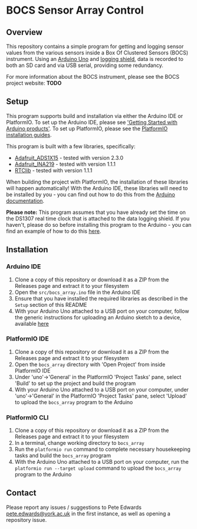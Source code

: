 # BOCS Sensor Array Control

## Overview
This repository contains a simple program for getting and logging sensor values from the various sensors inside a Box Of Clustered Sensors (BOCS) instrument. Using an [Arduino Uno](https://store.arduino.cc/products/arduino-uno-rev3/) and [logging shield](http://www.velleman.co.uk/contents/en-uk/p908_Velleman_Arduino%E2%84%A2_Data_logging_shield.html), data is recorded to both an SD card and via USB serial, providing some redundancy.

For more information about the BOCS instrument, please see the BOCS project website: **TODO**

## Setup
This program supports build and installation via either the Arduino IDE or PlatformIO. To set up the Arduino IDE, please see ['Getting Started with Arduino products'](https://www.arduino.cc/en/Guide). To set up PlatformIO, please see the [PlatformIO installation guides](https://platformio.org/install/).

This program is built with a few libraries, specifically:

* [Adafruit_ADS1X15](https://github.com/adafruit/Adafruit_ADS1X15) - tested with version 2.3.0
* [Adafruit_INA219](https://github.com/adafruit/Adafruit_INA219) - tested with version 1.1.1
* [RTClib](https://github.com/adafruit/RTClib) - tested with version 1.1.1

When building the project with PlatformIO, the installation of these libraries will happen automatically! With the Arduino IDE, these libraries will need to be installed by you - you can find out how to do this from the [Arduino documentation](https://docs.arduino.cc/learn/starting-guide/software-libraries).

**Please note:** This program assumes that you have already set the time on the DS1307 real time clock that is attached to the data logging shield. If you haven't, please do so before installing this program to the Arduino - you can find an example of how to do this [here](https://learn.adafruit.com/ds1307-real-time-clock-breakout-board-kit/understanding-the-code).

## Installation

### Arduino IDE
1. Clone a copy of this repository or download it as a ZIP from the Releases page and extract it to your filesystem
2. Open the `src/bocs_array.ino` file in the Arduino IDE
3. Ensure that you have installed the required libraries as described in the `Setup` section of this README
4. With your Arduino Uno attached to a USB port on your computer, follow the generic instructions for uploading an Arduino sketch to a device, available [here](https://docs.arduino.cc/software/ide-v1/tutorials/arduino-ide-v1-basics#uploading)

### PlatformIO IDE
1. Clone a copy of this repository or download it as a ZIP from the Releases page and extract it to your filesystem
2. Open the `bocs_array` directory with 'Open Project' from inside PlatformIO IDE
3. Under 'uno'->'General' in the PlatformIO 'Project Tasks' pane, select 'Build' to set up the project and build the program
4. With your Arduino Uno attached to a USB port on your computer, under 'uno'->'General' in the PlatformIO 'Project Tasks' pane, select 'Upload' to upload the `bocs_array` program to the Arduino

### PlatformIO CLI
1. Clone a copy of this repository or download it as a ZIP from the Releases page and extract it to your filesystem
2. In a terminal, change working directory to `bocs_array`
3. Run the `platformio run` command to complete necessary housekeeping tasks and build the `bocs_array` program
4. With the Arduino Uno attached to a USB port on your computer, run the `platformio run --target upload` command to upload the `bocs_array` program to the Arduino

## Contact
Please report any issues / suggestions to Pete Edwards <pete.edwards@york.ac.uk> in the first instance, as well as opening a repository issue.
